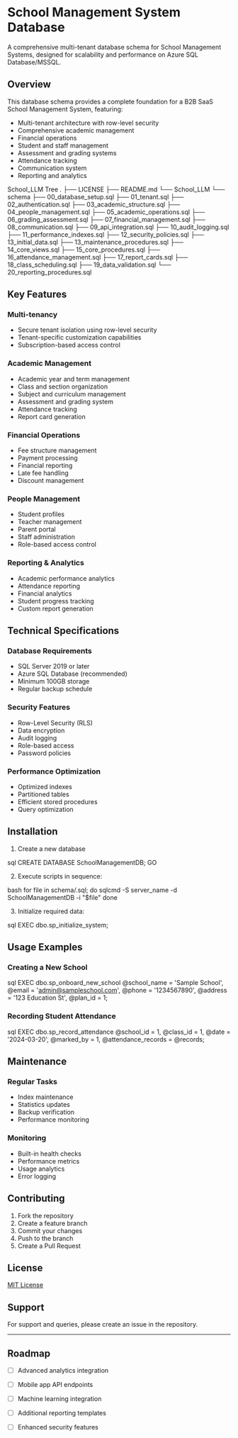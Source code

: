 # School Management System Database

A comprehensive multi-tenant database schema for School Management Systems, designed for scalability and performance on Azure SQL Database/MSSQL.

## Overview

This database schema provides a complete foundation for a B2B SaaS School Management System, featuring:

- Multi-tenant architecture with row-level security
- Comprehensive academic management
- Financial operations
- Student and staff management
- Assessment and grading systems
- Attendance tracking
- Communication system
- Reporting and analytics

School_LLM Tree
.
├── LICENSE
├── README.md
└── School_LLM
    └── schema
        ├── 00_database_setup.sql
        ├── 01_tenant.sql
        ├── 02_authentication.sql
        ├── 03_academic_structure.sql
        ├── 04_people_management.sql
        ├── 05_academic_operations.sql
        ├── 06_grading_assessment.sql
        ├── 07_financial_management.sql
        ├── 08_communication.sql
        ├── 09_api_integration.sql
        ├── 10_audit_logging.sql
        ├── 11_performance_indexes.sql
        ├── 12_security_policies.sql
        ├── 13_initial_data.sql
        ├── 13_maintenance_procedures.sql
        ├── 14_core_views.sql
        ├── 15_core_procedures.sql
        ├── 16_attendance_management.sql
        ├── 17_report_cards.sql
        ├── 18_class_scheduling.sql
        ├── 19_data_validation.sql
        └── 20_reporting_procedures.sql

## Key Features

### Multi-tenancy
- Secure tenant isolation using row-level security
- Tenant-specific customization capabilities
- Subscription-based access control

### Academic Management
- Academic year and term management
- Class and section organization
- Subject and curriculum management
- Assessment and grading system
- Attendance tracking
- Report card generation

### Financial Operations
- Fee structure management
- Payment processing
- Financial reporting
- Late fee handling
- Discount management

### People Management
- Student profiles
- Teacher management
- Parent portal
- Staff administration
- Role-based access control

### Reporting & Analytics
- Academic performance analytics
- Attendance reporting
- Financial analytics
- Student progress tracking
- Custom report generation

## Technical Specifications

### Database Requirements
- SQL Server 2019 or later
- Azure SQL Database (recommended)
- Minimum 100GB storage
- Regular backup schedule

### Security Features
- Row-Level Security (RLS)
- Data encryption
- Audit logging
- Role-based access
- Password policies

### Performance Optimization
- Optimized indexes
- Partitioned tables
- Efficient stored procedures
- Query optimization

## Installation

1. Create a new database

sql
CREATE DATABASE SchoolManagementDB;
GO


2. Execute scripts in sequence:

bash
for file in schema/.sql; do
sqlcmd -S server_name -d SchoolManagementDB -i "$file"
done


3. Initialize required data:

sql
EXEC dbo.sp_initialize_system;


## Usage Examples

### Creating a New School

sql
EXEC dbo.sp_onboard_new_school
@school_name = 'Sample School',
@email = 'admin@sampleschool.com',
@phone = '1234567890',
@address = '123 Education St',
@plan_id = 1;


### Recording Student Attendance

sql
EXEC dbo.sp_record_attendance
@school_id = 1,
@class_id = 1,
@date = '2024-03-20',
@marked_by = 1,
@attendance_records = @records;


## Maintenance

### Regular Tasks
- Index maintenance
- Statistics updates
- Backup verification
- Performance monitoring

### Monitoring
- Built-in health checks
- Performance metrics
- Usage analytics
- Error logging

## Contributing

1. Fork the repository
2. Create a feature branch
3. Commit your changes
4. Push to the branch
5. Create a Pull Request

## License

[MIT License](LICENSE)

## Support

For support and queries, please create an issue in the repository.

---

## Roadmap

- [ ] Advanced analytics integration
- [ ] Mobile app API endpoints
- [ ] Machine learning integration
- [ ] Additional reporting templates
- [ ] Enhanced security features


